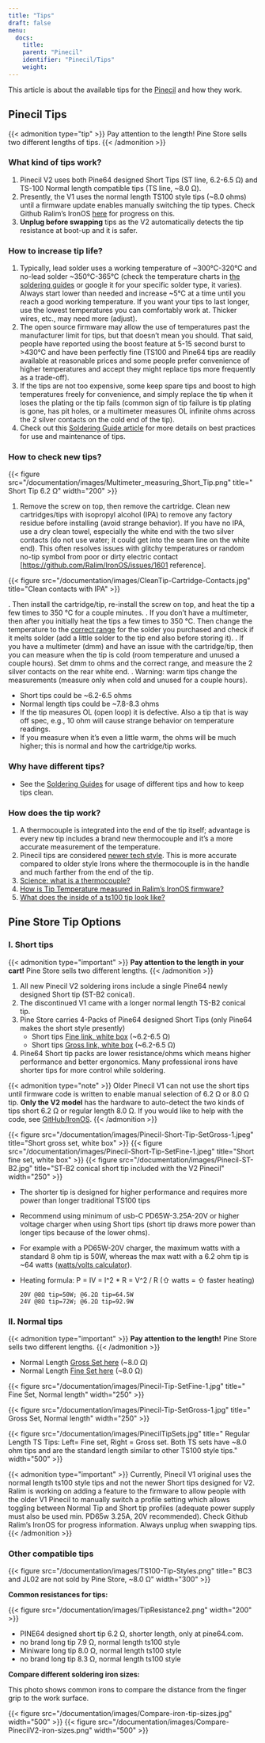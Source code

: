 ```yaml
---
title: "Tips"
draft: false
menu:
  docs:
    title:
    parent: "Pinecil"
    identifier: "Pinecil/Tips"
    weight: 
---
```


This article is about the available tips for the [Pinecil](/documentation/Pinecil) and how they work.

## Pinecil Tips

{{< admonition type="tip" >}}
Pay attention to the length! Pine Store sells two different lengths of tips.
{{< /admonition >}}

### What kind of tips work?

1. Pinecil V2 uses both Pine64 designed Short Tips (ST line, 6.2-6.5 Ω) and TS-100 Normal length compatible tips (TS line, ~8.0 Ω).
2. Presently, the V1 uses the normal length TS100 style tips (~8.0 ohms) until a firmware update enables manually switching the tip types. Check Github Ralim’s IronOS [here](https://github.com/Ralim/IronOS/issues/1558) for progress on this.
3. **Unplug before swapping** tips as the V2 automatically detects the tip resistance at boot-up and it is safer.

### How to increase tip life?

1. Typically, lead solder uses a working temperature of ~300°C-320°C and no-lead solder ~350°C-365°C (check the temperature charts in [the soldering guides](/documentation/Pinecil/Guides_to_soldering/#what_temperature_should_i_use) or google it for your specific solder type, it varies). Always start lower than needed and increase ~5°C at a time until you reach a good working temperature. If you want your tips to last longer, use the lowest temperatures you can comfortably work at. Thicker wires, etc., may need more (adjust).
2. The open source firmware may allow the use of temperatures past the manufacturer limit for tips, but that doesn’t mean you should. That said, people have reported using the boost feature at 5-15 second burst to >430°C and have been perfectly fine (TS100 and Pine64 tips are readily available at reasonable prices and some people prefer convenience of higher temperatures and accept they might replace tips more frequently as a trade-off).
3. If the tips are not too expensive, some keep spare tips and boost to high temperatures freely for convenience, and simply replace the tip when it loses the plating or the tip fails (common sign of tip failure is tip plating is gone, has pit holes, or a multimeter measures OL infinite ohms across the 2 silver contacts on the cold end of the tip).
4. Check out this [Soldering Guide article](/documentation/Pinecil/Guides_to_soldering) for more details on best practices for use and maintenance of tips.

### How to check new tips?

{{< figure src="/documentation/images/Multimeter_measuring_Short_Tip.png" title=" Short Tip 6.2 Ω" width="200" >}}

1. Remove the screw on top, then remove the cartridge. Clean new cartridges/tips with isopropyl alcohol (IPA) to remove any factory residue before installing (avoid strange behavior). If you have no IPA, use a dry clean towel, especially the white end with the two silver contacts (do not use water; it could get into the seam line on the white end). This often resolves issues with glitchy temperatures or random no-tip symbol from poor or dirty electric contact [https://github.com/Ralim/IronOS/issues/1601 reference].

{{< figure src="/documentation/images/CleanTip-Cartridge-Contacts.jpg" title="Clean contacts with IPA" >}}
	
. Then install the cartridge/tip, re-install the screw on top, and heat the tip a few times to 350 °C for a couple minutes.
. If you don’t have a multimeter, then after you initially heat the tips a few times to 350 °C. Then change the temperature to the [correct range](/documentation/Pinecil/Guides_to_soldering#what_temperature_should_i_use?) for the solder you purchased and check if it melts solder (add a little solder to the tip end also before storing it).
. If you have a multimeter (dmm) and have an issue with the cartridge/tip, then you can measure when the tip is cold (room temperature and unused a couple hours). Set dmm to ohms and the correct range, and measure the 2 silver contacts on the rear white end.
. Warning: warm tips change the measurements (measure only when cold and unused for a couple hours).
* Short tips could be ~6.2-6.5 ohms
* Normal length tips could be ~7.8-8.3 ohms
* If the tip measures OL (open loop) it is defective. Also a tip that is way off spec, e.g., 10 ohm will cause strange behavior on temperature readings.
* If you measure when it’s even a little warm, the ohms will be much higher; this is normal and how the cartridge/tip works.

### Why have different tips?

* See the [Soldering Guides](/documentation/Pinecil/Guides_to_soldering#general_soldering_guides) for usage of different tips and how to keep tips clean.

### How does the tip work?

1. A thermocouple is integrated into the end of the tip itself; advantage is every new tip includes a brand new thermocouple and it’s a more accurate measurement of the temperature.
2. Pinecil tips are considered [newer tech style](https://www.youtube.com/watch?v=kmq769_ed9w). This is more accurate compared to older style Irons where the thermocouple is in the handle and much farther from the end of the tip.
3. [Science: what is a thermocouple?](https://www.youtube.com/watch?v=v7NUi88Lxi8)
4. [How is Tip Temperature measured in Ralim’s IronOS firmware?](https://ralim.github.io/IronOS/Temperature/)
5. [What does the inside of a ts100 tip look like?](http://www.minidso.com/forum.php?mod=viewthread&tid=1110)

## Pine Store Tip Options

### I. Short tips

{{< admonition type="important" >}}
 **Pay attention to the length in your cart!** Pine Store sells two different lengths.
{{< /admonition >}}

1. All new Pinecil V2 soldering irons include a single Pine64 newly designed Short tip (ST-B2 conical).
2. The discontinued V1 came with a longer normal length TS-B2 conical tip.
3. Pine Store carries 4-Packs of Pine64 designed Short Tips (only Pine64 makes the short style presently)
   * Short tips [Fine link, white box](https://pine64.com/product/pinecil-soldering-short-tip-set-fine/) (~6.2-6.5 Ω)
   * Short tips [Gross link, white box](https://pine64.com/product/pinecil-soldering-short-tip-set-gross/) (~6.2-6.5 Ω)
4. Pine64 Short tip packs are lower resistance/ohms which means higher performance and better ergonomics. Many professional irons have shorter tips for more control while soldering.

{{< admonition type="note" >}}
 Older Pinecil V1 can not use the short tips until firmware code is written to enable manual selection of 6.2 Ω or 8.0 Ω tip. **Only the V2 model** has the hardware to auto-detect the two kinds of tips short 6.2 Ω or regular length 8.0 Ω. If you would like to help with the code, see [GitHub/IronOS](https://github.com/Ralim/IronOS).
{{< /admonition >}}

{{< figure src="/documentation/images/Pinecil-Short-Tip-SetGross-1.jpeg" title="Short gross set, white box" >}}
{{< figure src="/documentation/images/Pinecil-Short-Tip-SetFine-1.jpeg" title="Short fine set, white box" >}}
{{< figure src="/documentation/images/Pinecil-ST-B2.jpg" title="ST-B2 conical short tip included with the V2 Pinecil" width="250" >}}

* The shorter tip is designed for higher performance and requires more power than longer traditional TS100 tips
* Recommend using minimum of usb-C PD65W-3.25A-20V or higher voltage charger when using Short tips (short tip draws more power than longer tips because of the lower ohms).
* For example with a PD65W-20V charger, the maximum watts with a standard 8 ohm tip is 50W, whereas the max watt with a 6.2 ohm tip is ~64 watts ([watts/volts calculator](https://www.rapidtables.com/calc/electric/watt-volt-amp-calculator.html)).
* Heating formula: P = IV = I^2 * R = V^2 / R (⇧ watts = ⇧ faster heating)

      20V @8Ω tip=50W; @6.2Ω tip=64.5W
      24V @8Ω tip=72W; @6.2Ω tip=92.9W

### II. Normal tips

{{< admonition type="important" >}}
 **Pay attention to the length!** Pine Store sells two different lengths.
{{< /admonition >}}

* Normal Length [Gross Set here](https://pine64.com/product/pinecil-soldering-tip-set-gross/) (~8.0 Ω)
* Normal Length [Fine Set here](https://pine64.com/product/pinecil-soldering-tip-set-fine/) (~8.0 Ω)

{{< figure src="/documentation/images/Pinecil-Tip-SetFine-1.jpg" title=" Fine Set, Normal length" width="250" >}}

{{< figure src="/documentation/images/Pinecil-Tip-SetGross-1.jpg" title=" Gross Set, Normal length" width="250" >}}

{{< figure src="/documentation/images/PinecilTipSets.jpg" title=" Regular Length TS Tips: Left= Fine set, Right = Gross set. Both TS sets have ~8.0 ohm tips and are the standard length similar to other TS100 style tips." width="500" >}}

{{< admonition type="important" >}}
 Currently, Pinecil V1 original uses the normal length ts100 style tips and not the newer Short tips designed for V2. Ralim is working on adding a feature to the firmware to allow people with the older V1 Pinecil to manually switch a profile setting which allows toggling between Normal Tip and Short tip profiles (adequate power supply must also be used min. PD65w 3.25A, 20V recommended). Check Github Ralim’s IronOS for progress information. Always unplug when swapping tips.
{{< /admonition >}}

### Other compatible tips

{{< figure src="/documentation/images/TS100-Tip-Styles.png" title=" BC3 and JL02 are not sold by Pine Store, ~8.0 Ω" width="300" >}}

**Common resistances for tips:**

{{< figure src="/documentation/images/TipResistance2.png" width="200" >}}

* PINE64 designed short tip 6.2 Ω, shorter length, only at pine64.com.
* no brand long tip 7.9 Ω, normal length ts100 style
* Miniware long tip 8.0 Ω, normal length ts100 style
* no brand long tip 8.3 Ω, normal length ts100 style

**Compare different soldering iron sizes:**

This photo shows common irons to compare the distance from the finger grip to the work surface.

{{< figure src="/documentation/images/Compare-iron-tip-sizes.jpg" width="500" >}}
{{< figure src="/documentation/images/Compare-PinecilV2-iron-sizes.png" width="500" >}}
